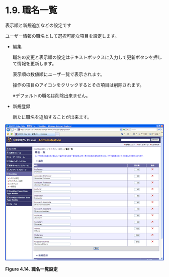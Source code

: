 # 1.9. 職名一覧

表示順と新規追加などの設定です

ユーザー情報の職名として選択可能な項目を設定します。

* 編集

  職名の変更と表示順の設定はテキストボックスに入力して更新ボタンを押して情報を更新します。

  表示順の数値順にユーザ一覧で表示されます。

  操作の項目のアイコンをクリックするとその項目は削除されます。

  ※デフォルトの職名は削除出来ません。

* 新規登録

  新たに職名を追加することが出来ます。

![&quot;Positions&quot;](../../../.gitbook/assets/xoonips-policy14.png)

**Figure 4.14.**  **職名一覧設定**

